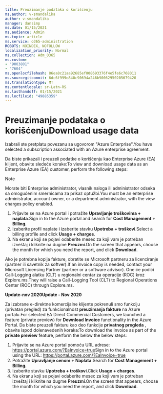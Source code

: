 ```yaml
---
title: Preuzimanje podataka o korišćenju
ms.author: v-smandalika
author: v-smandalika
manager: dansimp
ms.date: 01/15/2021
ms.audience: Admin
ms.topic: article
ms.service: o365-administration
ROBOTS: NOINDEX, NOFOLLOW
localization_priority: Normal
ms.collection: Adm_O365
ms.custom:
- "9003801"
- "7604"
ms.openlocfilehash: 86ea8c21aa92685ef008693376f4e5fe6c768011
ms.sourcegitcommit: 6dc6f999e840c90694a246b90062950205679420
ms.translationtype: MT
ms.contentlocale: sr-Latn-RS
ms.lasthandoff: 01/15/2021
ms.locfileid: "49885359"
---
```

# <a name="download-usage-data"></a><span data-ttu-id="0b355-102">Preuzimanje podataka o korišćenju</span><span class="sxs-lookup"><span data-stu-id="0b355-102">Download usage data</span></span>

<span data-ttu-id="0b355-103">Izabrali ste pretplatu povezanu sa ugovorom "Azure Enterprise".</span><span class="sxs-lookup"><span data-stu-id="0b355-103">You have selected a subscription associated with an Azure enterprise agreement.</span></span>

<span data-ttu-id="0b355-104">Da biste prikazali i preuzeli podatke o korišćenju kao Enterprise Azure (EA) klijent, obavite sledeće korake:</span><span class="sxs-lookup"><span data-stu-id="0b355-104">To view and download usage data as an Enterprise Azure (EA) customer, perform the following steps:</span></span>

> [!NOTE]
> <span data-ttu-id="0b355-105">Morate biti Enterprise administrator, vlasnik naloga ili administrator odseka sa omogućenim smernicama za prikaz optužbi.</span><span class="sxs-lookup"><span data-stu-id="0b355-105">You must be an enterprise administrator, account owner, or a department administrator, with the view charges policy enabled.</span></span> 

1. <span data-ttu-id="0b355-106">Prijavite se na Azure portal i potražite **Upravljanje troškovima + naplata**.</span><span class="sxs-lookup"><span data-stu-id="0b355-106">Sign in to the Azure portal and search for **Cost Management + Billing**.</span></span>
2. <span data-ttu-id="0b355-107">Izaberite profil naplate i izaberite stavku **Upotreba + troškovi**.</span><span class="sxs-lookup"><span data-stu-id="0b355-107">Select a billing profile and click **Usage + charges**.</span></span>
3. <span data-ttu-id="0b355-108">Na ekranu koji se pojavi odaberite mesec za koji vam je potreban izveštaj i kliknite na dugme **Preuzmi**.</span><span class="sxs-lookup"><span data-stu-id="0b355-108">On the screen that appears, choose the month for which you need the report, and click **Download**.</span></span>

<span data-ttu-id="0b355-109">Ako je potrebna kopija fakture, obratite se Microsoft partneru za licenciranje (partner ili savetnik za softver).</span><span class="sxs-lookup"><span data-stu-id="0b355-109">If an invoice copy is needed, contact your Microsoft Licensing Partner (partner or a software advisor).</span></span> <span data-ttu-id="0b355-110">One će podići Call-Logging alatku (CLT) u regionalni centar za operacije (ROC) kroz Explore.ms.</span><span class="sxs-lookup"><span data-stu-id="0b355-110">They will raise a Call-Logging Tool (CLT) to Regional Operations Center (ROC) through Explore.ms.</span></span>

<span data-ttu-id="0b355-111">**Update-nov 2020**</span><span class="sxs-lookup"><span data-stu-id="0b355-111">**Update - Nov 2020**</span></span>

<span data-ttu-id="0b355-112">Za izabrane e-direktne komercijalne klijente pokrenuli smo funkciju (privatan pregled) za funkcionalnost **preuzimanja fakture** na Azure portalu.</span><span class="sxs-lookup"><span data-stu-id="0b355-112">For selected EA Direct Commercial Customers, we launched a feature (private preview) for **Download Invoice** functionality in the Azure Portal.</span></span> <span data-ttu-id="0b355-113">Da biste preuzeli fakturu kao deo funkcije **privatnog pregleda** , obavite ispod dolenavedenih koraka:</span><span class="sxs-lookup"><span data-stu-id="0b355-113">To download the invoice as part of the **private preview** feature, perform the below the below steps:</span></span>

1. <span data-ttu-id="0b355-114">Prijavite se na Azure portal pomoću URL adrese: https://portal.azure.com/?EaInvoice=true</span><span class="sxs-lookup"><span data-stu-id="0b355-114">Sign in to the Azure portal using the URL: https://portal.azure.com/?EaInvoice=true</span></span> 
2. <span data-ttu-id="0b355-115">Potražite **Upravljanje cenom + Naplata**.</span><span class="sxs-lookup"><span data-stu-id="0b355-115">Search for **Cost Management + Billing**.</span></span> 
3. <span data-ttu-id="0b355-116">Izaberite stavku **Upotreba + troškovi**.</span><span class="sxs-lookup"><span data-stu-id="0b355-116">Click **Usage + charges**.</span></span> 
4. <span data-ttu-id="0b355-117">Na ekranu koji se pojavi odaberite mesec za koji vam je potreban izveštaj i kliknite na dugme **Preuzmi**.</span><span class="sxs-lookup"><span data-stu-id="0b355-117">On the screen that appears, choose the month for which you need the report, and click **Download**.</span></span>